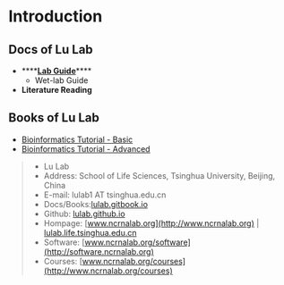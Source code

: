 # Introduction

## Docs of Lu Lab

* \*\*\*\*[**Lab Guide**](lab-guide/)\*\*\*\*
  * Wet-lab Guide
* **Literature Reading**

## Books of Lu Lab

* [Bioinformatics Tutorial - Basic](https://lulab2.gitbook.io)
* [Bioinformatics Tutorial - Advanced](https://lulab1.gitbook.io)





> * Lu Lab
> * Address:   School of Life Sciences, Tsinghua University, Beijing, China
> * E-mail:    lulab1 AT tsinghua.edu.cn
> * Docs/Books:[lulab.gitbook.io](http://lulab.gitbook.io)
> * Github:    [lulab.github.io](http://lulab.github.io)
> * Hompage:   [www.ncrnalab.org](http://www.ncrnalab.org) \| [lulab.life.tsinghua.edu.cn](http://lulab.life.tsinghua.edu.cn)
> * Software:  [www.ncrnalab.org/software](http://software.ncrnalab.org)
> * Courses:  [www.ncrnalab.org/courses](http://www.ncrnalab.org/courses)



